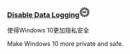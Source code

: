 ### [Disable Data Logging](https://www.reddit.com/r/Windows10/comments/3f38ed/guide_how_to_disable_data_logging_in_w10)![](/assets/free-tag-hand-drawn-sign.png)

使得Windows 10更加隐私安全

Make Windows 10 more private and safe.


